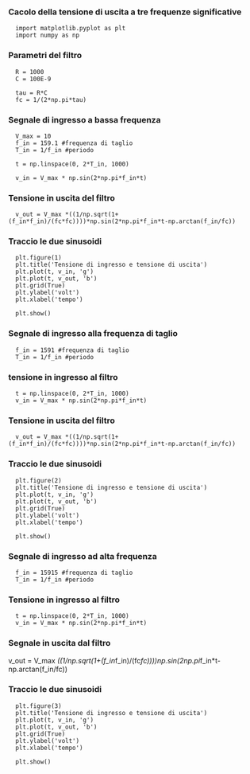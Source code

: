 ### Cacolo della tensione di uscita a tre frequenze significative

      import matplotlib.pyplot as plt
      import numpy as np

### Parametri del filtro

      R = 1000
      C = 100E-9

      tau = R*C
      fc = 1/(2*np.pi*tau)

### Segnale di ingresso a bassa frequenza

      V_max = 10
      f_in = 159.1 #frequenza di taglio
      T_in = 1/f_in #periodo

      t = np.linspace(0, 2*T_in, 1000)

      v_in = V_max * np.sin(2*np.pi*f_in*t)

### Tensione in uscita del filtro
      
      v_out = V_max *((1/np.sqrt(1+(f_in*f_in)/(fc*fc))))*np.sin(2*np.pi*f_in*t-np.arctan(f_in/fc))

### Traccio le due sinusoidi 

      plt.figure(1)
      plt.title('Tensione di ingresso e tensione di uscita')
      plt.plot(t, v_in, 'g')
      plt.plot(t, v_out, 'b')
      plt.grid(True)
      plt.ylabel('volt')
      plt.xlabel('tempo')

      plt.show()

### Segnale di ingresso alla frequenza di taglio
      
      f_in = 1591 #frequenza di taglio
      T_in = 1/f_in #periodo

### tensione in ingresso al filtro
      
      t = np.linspace(0, 2*T_in, 1000)
      v_in = V_max * np.sin(2*np.pi*f_in*t)
      
### Tensione in uscita del filtro

      v_out = V_max *((1/np.sqrt(1+(f_in*f_in)/(fc*fc))))*np.sin(2*np.pi*f_in*t-np.arctan(f_in/fc))

### Traccio le due sinusoidi 

      plt.figure(2)
      plt.title('Tensione di ingresso e tensione di uscita')
      plt.plot(t, v_in, 'g')
      plt.plot(t, v_out, 'b')
      plt.grid(True)
      plt.ylabel('volt')
      plt.xlabel('tempo')
      
      plt.show()

### Segnale di ingresso ad alta frequenza

      f_in = 15915 #frequenza di taglio
      T_in = 1/f_in #periodo

### Tensione in ingresso al filtro

      t = np.linspace(0, 2*T_in, 1000)
      v_in = V_max * np.sin(2*np.pi*f_in*t)

### Segnale in uscita dal filtro

v_out = V_max *((1/np.sqrt(1+(f_in*f_in)/(fc*fc))))*np.sin(2*np.pi*f_in*t-np.arctan(f_in/fc))

### Traccio le due sinusoidi 

      plt.figure(3)
      plt.title('Tensione di ingresso e tensione di uscita')
      plt.plot(t, v_in, 'g')
      plt.plot(t, v_out, 'b')
      plt.grid(True)
      plt.ylabel('volt')
      plt.xlabel('tempo')

      plt.show()


